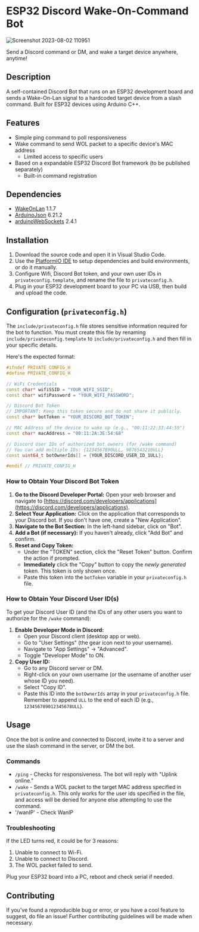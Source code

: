 # ESP32 Discord Wake-On-Command Bot
![Screenshot 2023-08-02 110951](https://github.com/Blocker226/ESP32-Discord-WakeOnCommand/assets/6292676/a28d357d-0267-4ea9-b922-60c7b87f66b8)

Send a Discord command or DM, and wake a target device anywhere, anytime!

## Description
A self-contained Discord Bot that runs on an ESP32 development board and sends a Wake-On-Lan signal to a hardcoded target device from a slash command. Built for ESP32 devices using Arduino C++.

## Features
- Simple ping command to poll responsiveness
- Wake command to send WOL packet to a specific device's MAC address
    - Limited access to specific users
- Based on a expandable ESP32 Discord Bot framework (to be published separately)
    - Built-in command registration

## Dependencies
- [WakeOnLan](https://github.com/a7md0/WakeOnLan) 1.1.7
- [ArduinoJson](https://github.com/bblanchon/ArduinoJson) 6.21.2
- [arduinoWebSockets](https://github.com/Links2004/arduinoWebSockets) 2.4.1

## Installation
1. Download the source code and open it in Visual Studio Code.
2. Use the [PlatformIO IDE](https://platformio.org/install/ide?install=vscode) to setup dependencies and build environments, or do it manually.
3. Configure Wifi, Discord Bot token, and your own user IDs in `privateconfig.template`, and rename the file to `privateconfig.h`.
4. Plug in your ESP32 development board to your PC via USB, then build and upload the code.

## Configuration (`privateconfig.h`)

The `include/privateconfig.h` file stores sensitive information required for the bot to function. You must create this file by renaming `include/privateconfig.template` to `include/privateconfig.h` and then fill in your specific details.

Here's the expected format:

```cpp
#ifndef PRIVATE_CONFIG_H
#define PRIVATE_CONFIG_H

// WiFi Credentials
const char* wifiSSID = "YOUR_WIFI_SSID";
const char* wifiPassword = "YOUR_WIFI_PASSWORD";

// Discord Bot Token
// IMPORTANT: Keep this token secure and do not share it publicly.
const char* botToken = "YOUR_DISCORD_BOT_TOKEN";

// MAC Address of the device to wake up (e.g., "00:11:22:33:44:55")
const char* macAddress = "00:11:2A:3E:54:68"

// Discord User IDs of authorized bot owners (for /wake command)
// You can add multiple IDs: {1234567890ULL, 9876543210ULL}
const uint64_t botOwnerIds[] = {YOUR_DISCORD_USER_ID_1ULL};

#endif // PRIVATE_CONFIG_H
```

### How to Obtain Your Discord Bot Token

1.  **Go to the Discord Developer Portal:** Open your web browser and navigate to [https://discord.com/developers/applications](https://discord.com/developers/applications).
2.  **Select Your Application:** Click on the application that corresponds to your Discord bot. If you don't have one, create a "New Application".
3.  **Navigate to the Bot Section:** In the left-hand sidebar, click on "Bot".
4.  **Add a Bot (if necessary):** If you haven't already, click "Add Bot" and confirm.
5.  **Reset and Copy Token:**
    *   Under the "TOKEN" section, click the "Reset Token" button. Confirm the action if prompted.
    *   **Immediately** click the "Copy" button to copy the *newly generated* token. This token is only shown once.
    *   Paste this token into the `botToken` variable in your `privateconfig.h` file.

### How to Obtain Your Discord User ID(s)

To get your Discord User ID (and the IDs of any other users you want to authorize for the `/wake` command):

1.  **Enable Developer Mode in Discord:**
    *   Open your Discord client (desktop app or web).
    *   Go to "User Settings" (the gear icon next to your username).
    *   Navigate to "App Settings" -> "Advanced".
    *   Toggle "Developer Mode" to ON.
2.  **Copy User ID:**
    *   Go to any Discord server or DM.
    *   Right-click on your own username (or the username of another user whose ID you need).
    *   Select "Copy ID".
    *   Paste this ID into the `botOwnerIds` array in your `privateconfig.h` file. Remember to append `ULL` to the end of each ID (e.g., `123456789012345678ULL`).

## Usage

Once the bot is online and connected to Discord, invite it to a server and use the slash command in the server, or DM the bot.

### Commands
- `/ping` - Checks for responsiveness. The bot will reply with "Uplink online."
- `/wake` - Sends a WOL packet to the target MAC address specified in `privateconfig.h`. This only works for the user ids specified in the file, and access will be denied for anyone else attempting to use the command.
- '/wanIP' - Check WanIP

### Troubleshooting
If the LED turns red, it could be for 3 reasons:

1. Unable to connect to Wi-Fi.
2. Unable to connect to Discord.
3. The WOL packet failed to send.

Plug your ESP32 board into a PC, reboot and check serial if needed.

## Contributing

If you've found a reproducible bug or error, or you have a cool feature to suggest, do file an issue! Further contributing guidelines will be made when necessary.
